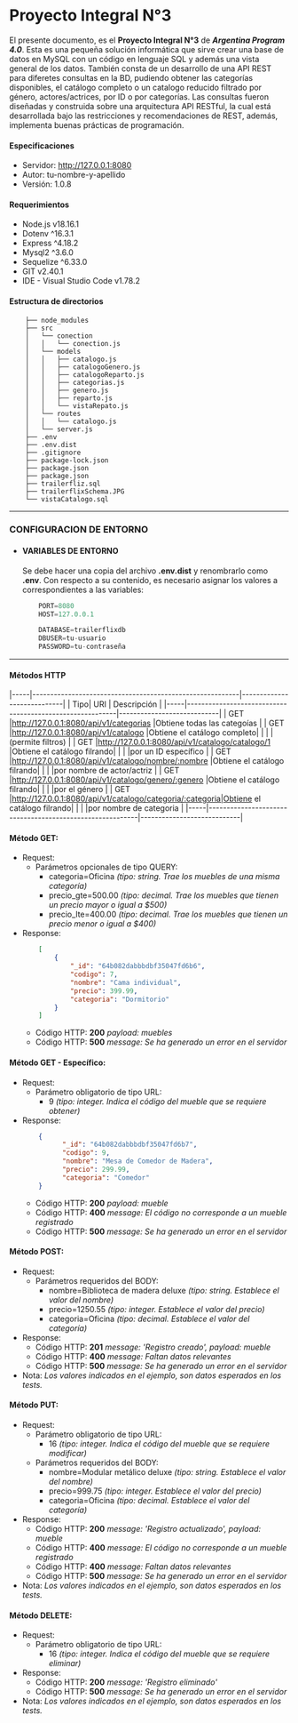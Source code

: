 # Proyecto Integral N°3

El presente documento, es el **Proyecto Integral N°3** de ***Argentina Program 4.0***. Esta es una pequeña solución informática que sirve crear una base de datos en MySQL con un código en lenguaje SQL y además una vista general de los datos. También consta de un desarrollo de una API REST para diferetes consultas en la BD, pudiendo obtener las categorías disponibles, el catálogo completo o un catalogo reducido filtrado por género, actores/actrices, por ID o por categorías.
Las consultas fueron diseñadas y construida sobre una arquitectura API RESTful, la cual está desarrollada bajo las restricciones y recomendaciones de REST, además, implementa buenas prácticas de programación.

#### Especificaciones
- Servidor: http://127.0.0.1:8080
- Autor: tu-nombre-y-apellido
- Versión: 1.0.8

#### Requerimientos
- Node.js v18.16.1
- Dotenv ^16.3.1
- Express ^4.18.2
- Mysql2 ^3.6.0
- Sequelize ^6.33.0
- GIT v2.40.1
- IDE - Visual Studio Code v1.78.2

#### Estructura de directorios
``` tree
    ├── node_modules
    ├── src
    │   └── conection
    │   │   └── conection.js
    │   └── models
    │   │   ├── catalogo.js
    │   │   ├── catalogoGenero.js
    │   │   ├── catalogoReparto.js
    │   │   ├── categorias.js
    │   │   ├── genero.js
    │   │   ├── reparto.js
    │   │   └── vistaRepato.js
    │   └── routes
    │   │   └── catalogo.js
    │   └── server.js
    ├── .env
    ├── .env.dist
    ├── .gitignore
    ├── package-lock.json 
    ├── package.json
    ├── package.json
    ├── trailerfliz.sql
    ├── trailerflixSchema.JPG
    └── vistaCatalogo.sql
```

---
### CONFIGURACION DE ENTORNO
  - #### VARIABLES DE ENTORNO
    Se debe hacer una copia del archivo **.env.dist** y renombrarlo como **.env**. Con respecto a su contenido, es necesario asignar los valores a correspondientes a las variables:
    ``` js
        PORT=8080
        HOST=127.0.0.1

        DATABASE=trailerflixdb
        DBUSER=tu-usuario
        PASSWORD=tu-contraseña
    ```
    
---

#### Métodos HTTP
|-----|----------------------------------------------------------|----------------------------|
| Tipo| URI                                                      | Descripción                |
|-----|----------------------------------------------------------|----------------------------|
| GET |http://127.0.0.1:8080/api/v1/categorias                   |Obtiene todas las categoías |
| GET |http://127.0.0.1:8080/api/v1/catalogo                     |Obtiene el catálogo completo|
|     |                                                          |(permite filtros)           |
| GET |http://127.0.0.1:8080/api/v1/catalogo/catalogo/1          |Obtiene el catálogo filrando|
|     |                                                          |por un ID específico        |
| GET |http://127.0.0.1:8080/api/v1/catalogo/nombre/:nombre      |Obtiene el catálogo filrando|
|     |                                                          |por nombre de actor/actriz  |
| GET |http://127.0.0.1:8080/api/v1/catalogo/genero/:genero      |Obtiene el catálogo filrando|
|     |                                                          |por el género               |
| GET |http://127.0.0.1:8080/api/v1/catalogo/categoria/:categoria|Obtiene el catálogo filrando|
|     |                                                          |por nombre de categoria     |
|-----|----------------------------------------------------------|----------------------------|



#### Método GET:
- Request:
  - Parámetros opcionales de tipo QUERY:
    - categoria=Oficina  *(tipo: string. Trae los muebles de una misma categoría)* 
    - precio_gte=500.00  *(tipo: decimal. Trae los muebles que tienen un precio mayor o igual a $500)* 
    - precio_lte=400.00  *(tipo: decimal. Trae los muebles que tienen un precio menor o igual a $400)* 
- Response:
    ``` json
        [
            {
                "_id": "64b082dabbbdbf35047fd6b6",
                "codigo": 7,
                "nombre": "Cama individual",
                "precio": 399.99,
                "categoria": "Dormitorio"
            }
        ]
    ```
  - Código HTTP: **200** *payload: muebles*
  - Código HTTP: **500** *message: Se ha generado un error en el servidor*


#### Método GET - Específico:
- Request:
  - Parámetro obligatorio de tipo URL:
    - 9 *(tipo: integer. Indica el código del mueble que se requiere obtener)*
- Response:
    ``` json
        {
              "_id": "64b082dabbbdbf35047fd6b7",
              "codigo": 9,
              "nombre": "Mesa de Comedor de Madera",
              "precio": 299.99,
              "categoria": "Comedor"
        }
    ```
  - Código HTTP: **200** *payload: mueble*
  - Código HTTP: **400** *message: El código no corresponde a un mueble registrado*
  - Código HTTP: **500** *message: Se ha generado un error en el servidor*


#### Método POST:
- Request:
  - Parámetros requeridos del BODY:
    - nombre=Biblioteca de madera deluxe *(tipo: string. Establece el valor del nombre)* 
    - precio=1250.55                     *(tipo: integer. Establece el valor del precio)* 
    - categoria=Oficina                  *(tipo: decimal. Establece el valor del categoría)* 
- Response:
  - Código HTTP: **201** *message: 'Registro creado', payload: mueble*
  - Código HTTP: **400** *message: Faltan datos relevantes*
  - Código HTTP: **500** *message: Se ha generado un error en el servidor*
- Nota: *Los valores indicados en el ejemplo, son datos esperados en los tests.*


#### Método PUT:
- Request:
  - Parámetro obligatorio de tipo URL:
    - 16 *(tipo: integer. Indica el código del mueble que se requiere modificar)*
  - Parámetros requeridos del BODY:
    - nombre=Modular metálico deluxe *(tipo: string. Establece el valor del nombre)* 
    - precio=999.75                  *(tipo: integer. Establece el valor del precio)* 
    - categoria=Oficina              *(tipo: decimal. Establece el valor del categoría)* 
- Response:
  - Código HTTP: **200** *message: 'Registro actualizado', payload: mueble*
  - Código HTTP: **400** *message: El código no corresponde a un mueble registrado*
  - Código HTTP: **400** *message: Faltan datos relevantes*
  - Código HTTP: **500** *message: Se ha generado un error en el servidor*
- Nota: *Los valores indicados en el ejemplo, son datos esperados en los tests.*


#### Método DELETE:
- Request:
  - Parámetro obligatorio de tipo URL:
    - 16 *(tipo: integer. Indica el código del mueble que se requiere eliminar)*
- Response:
  - Código HTTP: **200** *message: 'Registro eliminado'*
  - Código HTTP: **500** *message: Se ha generado un error en el servidor*
- Nota: *Los valores indicados en el ejemplo, son datos esperados en los tests.*
